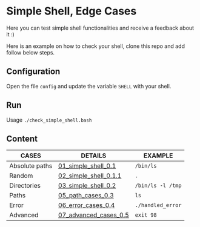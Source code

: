 # Simple Shell, Edge Cases

Here you can test simple shell functionalities and receive a feedback about it :)

Here is an example on how to check your shell, clone this repo and add follow below steps.

## Configuration

Open the file `config` and update the variable `SHELL` with your shell.


## Run

Usage `./check_simple_shell.bash`


## Content

| CASES | DETAILS | EXAMPLE |
| ------ | ------ | ------ |
| Absolute paths | [01_simple_shell_0.1](./01_simple_shell_0.1) | `/bin/ls` |
| Random | [02_simple_shell_0.1.1](./02_simple_shell_0.1.1) | `.` |
| Directories | [03_simple_shell_0.2](./03_simple_shell_0.2) | `/bin/ls -l /tmp` |
| Paths | [05_path_cases_0.3](./05_path_cases_0.3) | `ls` |
| Error | [06_error_cases_0.4](./06_error_cases_0.4) | `./handled_error` |
| Advanced | [07_advanced_cases_0.5](./07_advanced_cases_0.5) | `exit 98` |